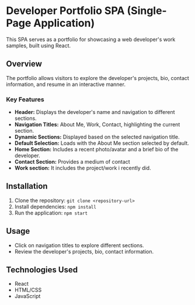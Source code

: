 # Developer Portfolio SPA (Single-Page Application)

This SPA serves as a portfolio for showcasing a web developer's work samples, built using React.

## Overview

The portfolio allows visitors to explore the developer's projects, bio, contact information, and resume in an interactive manner.

### Key Features

- **Header:** Displays the developer's name and navigation to different sections.
- **Navigation Titles:** About Me, Work, Contact,  highlighting the current section.
- **Dynamic Sections:** Displayed based on the selected navigation title.
- **Default Selection:** Loads with the About Me section selected by default.
- **Home Section:** Includes a recent photo/avatar and a brief bio of the developer.
- **Contact Section:** Provides a medium of contact
- **Work section:** It includes the project/work i recently did.


## Installation

1. Clone the repository: `git clone <repository-url>`
2. Install dependencies: `npm install`
3. Run the application: `npm start`

## Usage

- Click on navigation titles to explore different sections.
- Review the developer's projects, bio, contact information.

## Technologies Used

- React
- HTML/CSS
- JavaScript

